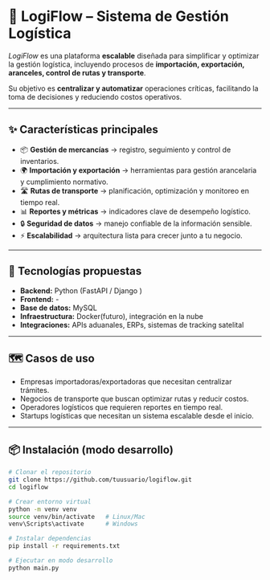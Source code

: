# 🚚 LogiFlow – Sistema de Gestión Logística  

_LogiFlow_ es una plataforma **escalable** diseñada para simplificar y optimizar la gestión logística, incluyendo procesos de **importación, exportación, aranceles, control de rutas y transporte**.  

Su objetivo es **centralizar y automatizar** operaciones críticas, facilitando la toma de decisiones y reduciendo costos operativos.  

---

## ✨ Características principales  

- 📦 **Gestión de mercancías** → registro, seguimiento y control de inventarios.  
- 🌍 **Importación y exportación** → herramientas para gestión arancelaria y cumplimiento normativo.  
- 🛣️ **Rutas de transporte** → planificación, optimización y monitoreo en tiempo real.  
- 📊 **Reportes y métricas** → indicadores clave de desempeño logístico.  
- 🔒 **Seguridad de datos** → manejo confiable de la información sensible.  
- ⚡ **Escalabilidad** → arquitectura lista para crecer junto a tu negocio.  

---

## 🚀 Tecnologías propuestas  

- **Backend:** Python (FastAPI / Django )  
- **Frontend:** -
- **Base de datos:**  MySQL  
- **Infraestructura:** Docker(futuro), integración en la nube  
- **Integraciones:** APIs aduanales, ERPs, sistemas de tracking satelital  

---

## 🗺️ Casos de uso  

- Empresas importadoras/exportadoras que necesitan centralizar trámites.  
- Negocios de transporte que buscan optimizar rutas y reducir costos.  
- Operadores logísticos que requieren reportes en tiempo real.  
- Startups logísticas que necesitan un sistema escalable desde el inicio.  

---

## 📦 Instalación (modo desarrollo)  

```bash
# Clonar el repositorio
git clone https://github.com/tuusuario/logiflow.git
cd logiflow

# Crear entorno virtual
python -m venv venv
source venv/bin/activate   # Linux/Mac
venv\Scripts\activate      # Windows

# Instalar dependencias
pip install -r requirements.txt

# Ejecutar en modo desarrollo
python main.py
